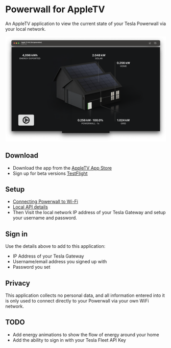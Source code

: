 # Powerwall for AppleTV

An AppleTV application to view the current state of your Tesla Powerwall via your local network.

<img src="powerwall-tv.png" />

## Download

* Download the app from the [AppleTV App Store](https://apps.apple.com/us/app/powerwall-tv/id6743396507)
* Sign up for beta versions [TestFlight](https://testflight.apple.com/join/4EFw1RBR)

## Setup

* [Connecting Powerwall to Wi-Fi](https://www.tesla.com/en_au/support/energy/powerwall/mobile-app/connecting-powerwall-wi-fi)
* [Local API details](https://github.com/vloschiavo/powerwall2)
* Then Visit the local network IP address of your Tesla Gateway and setup your username and password.

## Sign in

Use the details above to add to this application:

* IP Address of your Tesla Gateway
* Username/email address you signed up with
* Password you set

## Privacy

This application collects no personal data, and all information entered into it is only used to connect directly to your Powerwall via your own WiFi network.

## TODO

* Add energy animations to show the flow of energy around your home
* Add the ability to sign in with your Tesla Fleet API Key

